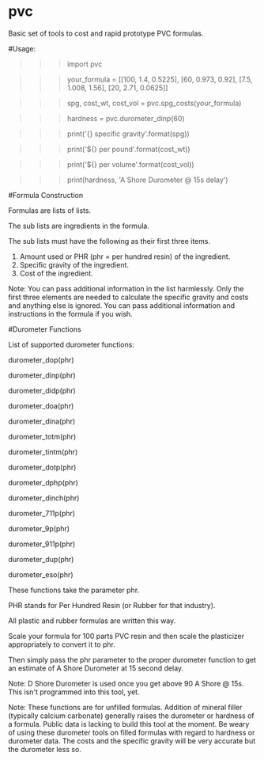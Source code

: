 # pvc

Basic set of tools to cost and rapid prototype PVC formulas.

#Usage:
>>>import pvc

>>>your_formula = [[100, 1.4, 0.5225], [60, 0.973, 0.92], [7.5, 1.008, 1.56], [20, 2.71, 0.0625]]

>>>spg, cost_wt, cost_vol = pvc.spg_costs(your_formula)

>>>hardness = pvc.durometer_dinp(60)

>>>print('{} specific gravity'.format(spg))

>>>print('${} per pound'.format(cost_wt))

>>>print('${} per volume'.format(cost_vol))

>>>print(hardness, 'A Shore Durometer @ 15s delay')

#Formula Construction

Formulas are lists of lists.

The sub lists are ingredients in the formula.

The sub lists must have the following as their first three items.

1.  Amount used or PHR (phr = per hundred resin) of the ingredient.
2.  Specific gravity of the ingredient.
3.  Cost of the ingredient.

Note:  You can pass additional information in the list harmlessly.  Only the first three elements are needed to calculate the specific gravity and costs and anything else is ignored.  You can pass additional information and instructions in the formula if you wish.

#Durometer Functions

List of supported durometer functions:

durometer_dop(phr)

durometer_dinp(phr)

durometer_didp(phr)

durometer_doa(phr)

durometer_dina(phr)

durometer_totm(phr)

durometer_tintm(phr)

durometer_dotp(phr)

durometer_dphp(phr)

durometer_dinch(phr)

durometer_711p(phr)

durometer_9p(phr)

durometer_911p(phr)

durometer_dup(phr)

durometer_eso(phr)

These functions take the parameter phr.

PHR stands for Per Hundred Resin (or Rubber for that industry).

All plastic and rubber formulas are written this way.

Scale your formula for 100 parts PVC resin and then scale the plasticizer appropriately to convert it to phr.

Then simply pass the phr parameter to the proper durometer function to get an estimate of A Shore Durometer at 15 second delay.

Note:  D Shore Durometer is used once you get above 90 A Shore @ 15s.  This isn't programmed into this tool, yet.

Note:  These functions are for unfilled formulas.  Addition of mineral filler (typically calcium carbonate) generally raises the durometer or hardness of a formula.  Public data is lacking to build this tool at the moment.  Be weary of using these durometer tools on filled formulas with regard to hardness or durometer data.  The costs and the specific gravity will be very accurate but the durometer less so.
